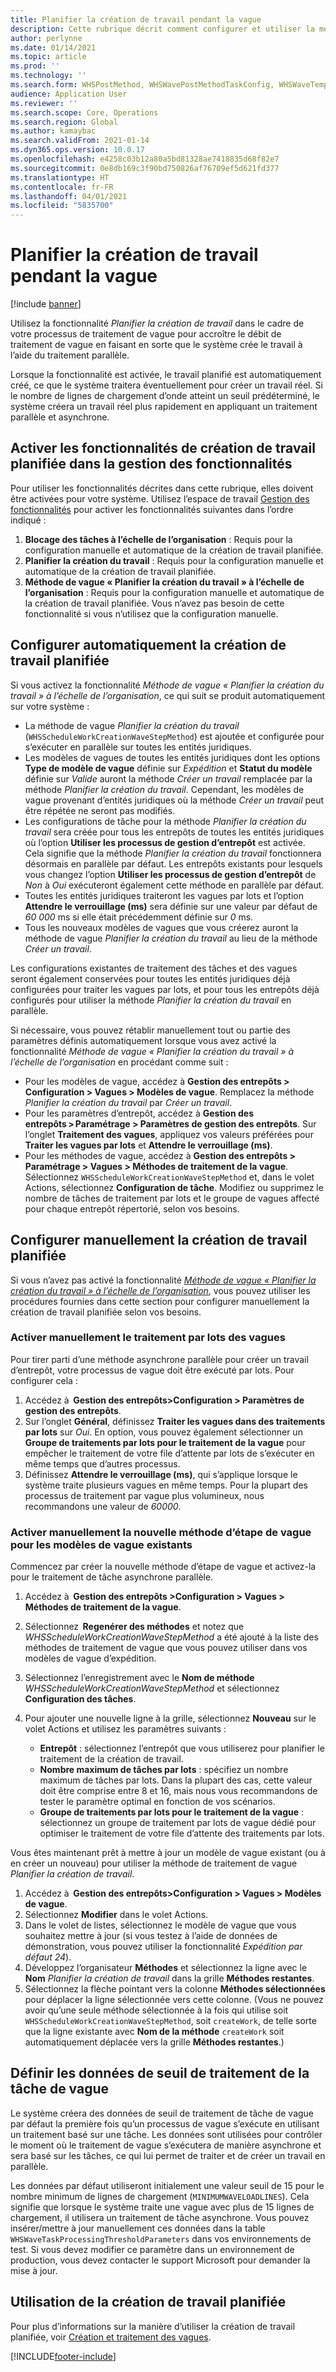 ```yaml
---
title: Planifier la création de travail pendant la vague
description: Cette rubrique décrit comment configurer et utiliser la méthode de traitement de vague Planifier la création de travail.
author: perlynne
ms.date: 01/14/2021
ms.topic: article
ms.prod: ''
ms.technology: ''
ms.search.form: WHSPostMethod, WHSWavePostMethodTaskConfig, WHSWaveTemplateTable, WHSParameters, WHSWaveTableListPage, WHSWorkTableListPage, WHSWorkTable, BatchJobEnhanced, WHSPlannedWorkOrder
audience: Application User
ms.reviewer: ''
ms.search.scope: Core, Operations
ms.search.region: Global
ms.author: kamaybac
ms.search.validFrom: 2021-01-14
ms.dyn365.ops.version: 10.0.17
ms.openlocfilehash: e4258c03b12a80a5bd81328ae7418835d68f82e7
ms.sourcegitcommit: 0e8db169c3f90bd750826af76709ef5d621fd377
ms.translationtype: HT
ms.contentlocale: fr-FR
ms.lasthandoff: 04/01/2021
ms.locfileid: "5835700"
---
```

# <a name="schedule-work-creation-during-wave"></a>Planifier la création de travail pendant la vague

[!include [banner](../../includes/banner.md)]

Utilisez la fonctionnalité *Planifier la création de travail* dans le cadre de votre processus de traitement de vague pour accroître le débit de traitement de vague en faisant en sorte que le système crée le travail à l’aide du traitement parallèle.

Lorsque la fonctionnalité est activée, le travail planifié est automatiquement créé, ce que le système traitera éventuellement pour créer un travail réel. Si le nombre de lignes de chargement d’onde atteint un seuil prédéterminé, le système créera un travail réel plus rapidement en appliquant un traitement parallèle et asynchrone.

## <a name="turn-on-the-scheduled-work-creation-features-in-feature-management"></a>Activer les fonctionnalités de création de travail planifiée dans la gestion des fonctionnalités

Pour utiliser les fonctionnalités décrites dans cette rubrique, elles doivent être activées pour votre système. Utilisez l’espace de travail [Gestion des fonctionnalités](../../fin-ops-core/fin-ops/get-started/feature-management/feature-management-overview.md) pour activer les fonctionnalités suivantes dans l’ordre indiqué :

1. **Blocage des tâches à l’échelle de l’organisation** : Requis pour la configuration manuelle et automatique de la création de travail planifiée.
1. **Planifier la création du travail** : Requis pour la configuration manuelle et automatique de la création de travail planifiée.
1. **Méthode de vague « Planifier la création du travail » à l’échelle de l’organisation** : Requis pour la configuration manuelle et automatique de la création de travail planifiée. Vous n’avez pas besoin de cette fonctionnalité si vous n’utilisez que la configuration manuelle.

<a name="Auto-enable-schedule-work-creation"></a>

## <a name="automatically-configure-scheduled-work-creation"></a>Configurer automatiquement la création de travail planifiée

Si vous activez la fonctionnalité *Méthode de vague « Planifier la création du travail » à l’échelle de l’organisation*, ce qui suit se produit automatiquement sur votre système :

- La méthode de vague *Planifier la création du travail* (`WHSScheduleWorkCreationWaveStepMethod`) est ajoutée et configurée pour s’exécuter en parallèle sur toutes les entités juridiques.
- Les modèles de vagues de toutes les entités juridiques dont les options **Type de modèle de vague** définie sur *Expédition* et **Statut du modèle** définie sur *Valide* auront la méthode *Créer un travail* remplacée par la méthode *Planifier la création du travail*. Cependant, les modèles de vague provenant d’entités juridiques où la méthode *Créer un travail* peut être répétée ne seront pas modifiés.
- Les configurations de tâche pour la méthode *Planifier la création du travail* sera créée pour tous les entrepôts de toutes les entités juridiques où l’option **Utiliser les processus de gestion d’entrepôt** est activée. Cela signifie que la méthode *Planifier la création du travail* fonctionnera désormais en parallèle par défaut. Les entrepôts existants pour lesquels vous changez l’option **Utiliser les processus de gestion d’entrepôt** de *Non* à *Oui* exécuteront également cette méthode en parallèle par défaut.
- Toutes les entités juridiques traiteront les vagues par lots et l’option **Attendre le verrouillage (ms)** sera définie sur une valeur par défaut de *60 000* ms si elle était précédemment définie sur *0* ms.
- Tous les nouveaux modèles de vagues que vous créerez auront la méthode de vague *Planifier la création du travail* au lieu de la méthode *Créer un travail*.

Les configurations existantes de traitement des tâches et des vagues seront également conservées pour toutes les entités juridiques déjà configurées pour traiter les vagues par lots, et pour tous les entrepôts déjà configurés pour utiliser la méthode *Planifier la création du travail* en parallèle.

Si nécessaire, vous pouvez rétablir manuellement tout ou partie des paramètres définis automatiquement lorsque vous avez activé la fonctionnalité *Méthode de vague « Planifier la création du travail » à l’échelle de l’organisation* en procédant comme suit :

- Pour les modèles de vague, accédez à **Gestion des entrepôts \> Configuration \> Vagues \> Modèles de vague**. Remplacez la méthode *Planifier la création du travail* par *Créer un travail*.
- Pour les paramètres d’entrepôt, accédez à **Gestion des entrepôts \> Paramétrage \> Paramètres de gestion des entrepôts**. Sur l’onglet **Traitement des vagues**, appliquez vos valeurs préférées pour **Traiter les vagues par lots** et **Attendre le verrouillage (ms)**.
- Pour les méthodes de vague, accédez à **Gestion des entrepôts \> Paramétrage \> Vagues \> Méthodes de traitement de la vague**. Sélectionnez `WHSScheduleWorkCreationWaveStepMethod` et, dans le volet Actions, sélectionnez **Configuration de tâche**. Modifiez ou supprimez le nombre de tâches de traitement par lots et le groupe de vagues affecté pour chaque entrepôt répertorié, selon vos besoins.

## <a name="manually-configure-scheduled-work-creation"></a>Configurer manuellement la création de travail planifiée

Si vous n’avez pas activé la fonctionnalité [*Méthode de vague « Planifier la création du travail » à l’échelle de l’organisation*](#Auto-enable-schedule-work-creation), vous pouvez utiliser les procédures fournies dans cette section pour configurer manuellement la création de travail planifiée selon vos besoins.

### <a name="manually-enable-batch-processing-of-waves"></a>Activer manuellement le traitement par lots des vagues

Pour tirer parti d’une méthode asynchrone parallèle pour créer un travail d’entrepôt, votre processus de vague doit être exécuté par lots. Pour configurer cela :

1. Accédez à  **Gestion des entrepôts\>Configuration \> Paramètres de gestion des entrepôts**.
1. Sur l’onglet **Général**, définissez **Traiter les vagues dans des traitements par lots** sur *Oui*. En option, vous pouvez également sélectionner un **Groupe de traitements par lots pour le traitement de la vague** pour empêcher le traitement de votre file d’attente par lots de s’exécuter en même temps que d’autres processus.
1. Définissez **Attendre le verrouillage (ms)**, qui s’applique lorsque le système traite plusieurs vagues en même temps. Pour la plupart des processus de traitement par vague plus volumineux, nous recommandons une valeur de *60000*.

### <a name="manually-enable-the-new-wave-step-method-for-existing-wave-templates"></a>Activer manuellement la nouvelle méthode d’étape de vague pour les modèles de vague existants

Commencez par créer la nouvelle méthode d’étape de vague et activez-la pour le traitement de tâche asynchrone parallèle.

1. Accédez à  **Gestion des entrepôts \>Configuration \> Vagues \> Méthodes de traitement de la vague**.
1. Sélectionnez  **Regenérer des méthodes** et notez que *WHSScheduleWorkCreationWaveStepMethod* a été ajouté à la liste des méthodes de traitement de vague que vous pouvez utiliser dans vos modèles de vague d’expédition.
1. Sélectionnez l’enregistrement avec le **Nom de méthode** *WHSScheduleWorkCreationWaveStepMethod* et sélectionnez **Configuration des tâches**.
1. Pour ajouter une nouvelle ligne à la grille, sélectionnez **Nouveau** sur le volet Actions et utilisez les paramètres suivants :

    - **Entrepôt** : sélectionnez l’entrepôt que vous utiliserez pour planifier le traitement de la création de travail.
    - **Nombre maximum de tâches par lots** : spécifiez un nombre maximum de tâches par lots. Dans la plupart des cas, cette valeur doit être comprise entre 8 et 16, mais nous vous recommandons de tester le paramètre optimal en fonction de vos scénarios.
    - **Groupe de traitements par lots pour le traitement de la vague** : sélectionnez un groupe de traitement par lots de vague dédié pour optimiser le traitement de votre file d’attente des traitements par lots.

Vous êtes maintenant prêt à mettre à jour un modèle de vague existant (ou à en créer un nouveau) pour utiliser la méthode de traitement de vague *Planifier la création de travail*.

1. Accédez à  **Gestion des entrepôts\>Configuration \> Vagues \> Modèles de vague**.
1. Sélectionnez **Modifier** dans le volet Actions.
1. Dans le volet de listes, sélectionnez le modèle de vague que vous souhaitez mettre à jour (si vous testez à l’aide de données de démonstration, vous pouvez utiliser la fonctionnalité *Expédition par défaut 24*).
1. Développez l’organisateur **Méthodes** et sélectionnez la ligne avec le **Nom** *Planifier la création de travail* dans la grille **Méthodes restantes**.
1. Sélectionnez la flèche pointant vers la colonne **Méthodes sélectionnées** pour déplacer la ligne sélectionnée vers cette colonne. (Vous ne pouvez avoir qu’une seule méthode sélectionnée à la fois qui utilise soit `WHSScheduleWorkCreationWaveStepMethod`, soit `createWork`, de telle sorte que la ligne existante avec **Nom de la méthode** `createWork` soit automatiquement déplacée vers la grille **Méthodes restantes**.)

## <a name="set-wave-task-processing-threshold-data"></a>Définir les données de seuil de traitement de la tâche de vague

Le système créera des données de seuil de traitement de tâche de vague par défaut la première fois qu’un processus de vague s’exécute en utilisant un traitement basé sur une tâche. Les données sont utilisées pour contrôler le moment où le traitement de vague s’exécutera de manière asynchrone et sera basé sur les tâches, ce qui lui permet de traiter et de créer un travail en parallèle.

Les données par défaut utiliseront initialement une valeur seuil de 15 pour le nombre minimum de lignes de chargement (`MINIMUMWAVELOADLINES`). Cela signifie que lorsque le système traite une vague avec plus de 15 lignes de chargement, il utilisera un traitement de tâche asynchrone. Vous pouvez insérer/mettre à jour manuellement ces données dans la table `WHSWaveTaskProcessingThresholdParameters` dans vos environnements de test. Si vous devez modifier ce paramètre dans un environnement de production, vous devez contacter le support Microsoft pour demander la mise à jour.

## <a name="work-with-the-scheduled-work-creation"></a>Utilisation de la création de travail planifiée

Pour plus d’informations sur la manière d’utiliser la création de travail planifiée, voir [Création et traitement des vagues](wave-processing.md). 


[!INCLUDE[footer-include](../../includes/footer-banner.md)]

